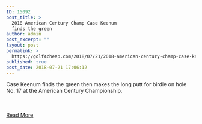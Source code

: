 ```yaml
---
ID: 15092
post_title: >
  2018 American Century Champ Case Keenum
  finds the green
author: admin
post_excerpt: ""
layout: post
permalink: >
  https://golf4cheap.com/2018/07/21/2018-american-century-champ-case-keenum-finds-the-green/
published: true
post_date: 2018-07-21 17:06:12
---
```

<p>Case Keenum finds the green then makes the long putt for birdie on hole No. 17 at the American Century Championship.</p><br><br><a href="https://www.golfchannel.com/video/keenum-finds-green-then-drains-it/">Read More</a>